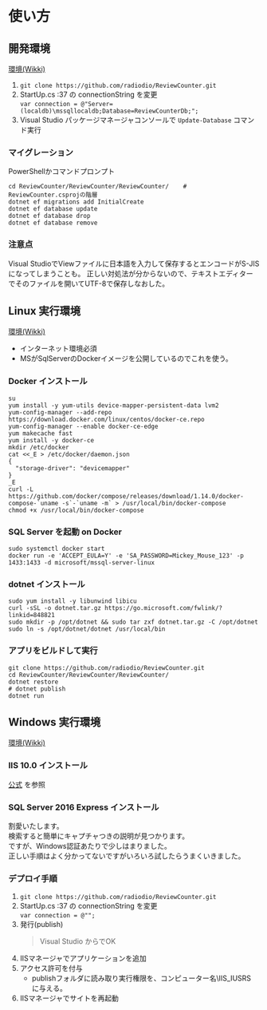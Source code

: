 # 使い方

## 開発環境
[環境(Wikki)](https://github.com/radiodio/ReviewCounter/wiki#%E9%96%8B%E7%99%BA%E7%92%B0%E5%A2%83)
1. `git clone https://github.com/radiodio/ReviewCounter.git`
1. StartUp.cs :37 の connectionString を変更  
`var connection = @"Server=(localdb)\mssqllocaldb;Database=ReviewCounterDb;";`
1. Visual Studio パッケージマネージャコンソールで `Update-Database` コマンド実行

### マイグレーション
PowerShellかコマンドプロンプト
```shell
cd ReviewCounter/ReviewCounter/ReviewCounter/    # ReviewCounter.csprojの階層
dotnet ef migrations add InitialCreate
dotnet ef database update
dotnet ef database drop
dotnet ef database remove
```

### 注意点
Visual StudioでViewファイルに日本語を入力して保存するとエンコードがS-JISになってしまうことも。
正しい対処法が分からないので、テキストエディターでそのファイルを開いてUTF-8で保存しなおした。

## Linux 実行環境
[環境(Wikki)](https://github.com/radiodio/ReviewCounter/wiki#linux)
* インターネット環境必須
* MSがSqlServerのDockerイメージを公開しているのでこれを使う。

### Docker インストール
```
su
yum install -y yum-utils device-mapper-persistent-data lvm2
yum-config-manager --add-repo https://download.docker.com/linux/centos/docker-ce.repo
yum-config-manager --enable docker-ce-edge
yum makecache fast
yum install -y docker-ce
mkdir /etc/docker
cat <<_E > /etc/docker/daemon.json
{
  "storage-driver": "devicemapper"
}
_E
curl -L https://github.com/docker/compose/releases/download/1.14.0/docker-compose-`uname -s`-`uname -m` > /usr/local/bin/docker-compose
chmod +x /usr/local/bin/docker-compose
```

### SQL Server を起動 on Docker
```
sudo systemctl docker start
docker run -e 'ACCEPT_EULA=Y' -e 'SA_PASSWORD=Mickey_Mouse_123' -p 1433:1433 -d microsoft/mssql-server-linux
```

### dotnet インストール

```shell
sudo yum install -y libunwind libicu
curl -sSL -o dotnet.tar.gz https://go.microsoft.com/fwlink/?linkid=848821
sudo mkdir -p /opt/dotnet && sudo tar zxf dotnet.tar.gz -C /opt/dotnet
sudo ln -s /opt/dotnet/dotnet /usr/local/bin
```

### アプリをビルドして実行

```shell
git clone https://github.com/radiodio/ReviewCounter.git
cd ReviewCounter/ReviewCounter/ReviewCounter/
dotnet restore
# dotnet publish
dotnet run
```

## Windows 実行環境
[環境(Wikki)](https://github.com/radiodio/ReviewCounter/wiki#windows)

### IIS 10.0 インストール
[公式](https://docs.microsoft.com/en-us/aspnet/core/publishing/iis) を参照

### SQL Server 2016 Express インストール
割愛いたします。  
検索すると簡単にキャプチャつきの説明が見つかります。  
ですが、Windows認証あたりで少しはまりました。  
正しい手順はよく分かってないですがいろいろ試したらうまくいきました。  

### デプロイ手順
1. `git clone https://github.com/radiodio/ReviewCounter.git`
1. StartUp.cs :37 の connectionString を変更  
`var connection = @"";`
1. 発行(publish)    
   > Visual Studio からでOK
1. IISマネージャでアプリケーションを追加
1. アクセス許可を付与
   * publishフォルダに読み取り実行権限を、コンピューター名\IIS_IUSRS に与える。
1. IISマネージャでサイトを再起動
